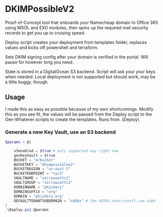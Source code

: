 # DKIMPossibleV2

Proof-of-Concept tool that onboards your Namecheap domain to Office 365 using MSOL and EXO modules, then spins up the required mail security records to get you up to cruising speed. 

Deploy script creates your deployment from templates folder, replaces values and kicks off powershell and terraform.

Sets DKIM signing config after your domain is verified in the portal. Will pause for however long you need.

State is stored in a DigitalOcean S3 backend. Script will ask your your keys when needed. Local deployment is not supported but should work, may be a little buggy, though. 


## Usage
I made this as easy as possible because of my own shortcomings. Modify this as you see fit, the values will be passed from the Deploy script to the Gen-Whatever scripts to create the templates. Runs from .\Deploy\

### Generate a new Key Vault, use an S3 backend 
```powershell
$params = @{

    s3enabled = $true # only supported way right now
    genKeyVault = $true
    BUCKET = "mrbucket"
    BUCKETKEY = "dkimpossiblev2"
    BUCKETREGION = "us-east-1"
    BUCKETENDPOINT = "nyc3"
    VAULTNAME = "sorrowsettc2"
    VAULTGROUP = "sorrowsettc2"    
    DOMAINNAME = "phishery"
    DOMAINSUFFIX = "org"
    DOMAIN = "phishery.org"
    DEFAULTTENANTSUBDOMAIN = "x666x" # the XXXXX.onmicrosoft.com subd
}
.\Deploy.ps1 @params
```
